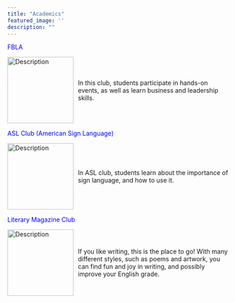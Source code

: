 ```yaml
---
title: "Academics"
featured_image: ''
description: ""
---
```

<p style="color:blue;">FBLA</p>
</div>

<div style="display: flex; align-items: center;">
  <img src="https://storage.googleapis.com/stateless-mountainmedianews-co/sites/19/2024/08/1-BMS-FBLA-team.jpg" alt="Description" style="width: 150px; margin-right: 10px;">
  <p>In this club, students participate in hands-on events, as well as learn business and leadership skills.</p>
</div>

<p style="color:blue;">ASL Club (American Sign Language)</p>
</div>

<div style="display: flex; align-items: center;">
  <img src="https://t3.ftcdn.net/jpg/02/96/60/70/360_F_296607002_qXcuGBZXQdD5z7NY4ofXNlskMUNItNYZ.jpg" alt="Description" style="width: 150px; margin-right: 10px;">
  <p>In ASL club, students learn about the importance of sign language, and how to use it.</p>
</div>

<p style="color:blue;">Literary Magazine Club</p>
</div>

<div style="display: flex; align-items: center;">
  <img src="https://www.shutterstock.com/image-photo/closeup-magazines-arranged-on-bookshelf-260nw-1341869699.jpg" alt="Description" style="width: 150px; margin-right: 10px;">
  <p>If you like writing, this is the place to go! With many different styles, such as poems and artwork, you can find fun and joy in writing, and possibly improve your English grade.</p>
</div>